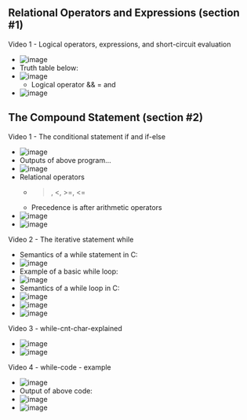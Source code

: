 ## Relational Operators and Expressions (section #1)

Video 1 - Logical operators, expressions, and short-circuit evaluation
- ![image](https://github.com/user-attachments/assets/b6346f96-4069-4f62-9fbc-cad76ee03ea1)
- Truth table below:
- ![image](https://github.com/user-attachments/assets/6f4c173d-33b7-44c4-af93-0927f96c4218)
  - Logical operator && = and
- ![image](https://github.com/user-attachments/assets/5ecc78cc-7759-49e1-ba8c-de4c4b1e282a)

## The Compound Statement (section #2)

Video 1 - The conditional statement if and if-else
- ![image](https://github.com/user-attachments/assets/231e12f2-0173-454c-a759-de7c5e3f8f0f)
- Outputs of above program...
- ![image](https://github.com/user-attachments/assets/e8e5e951-2b0c-4696-a828-48d00c2a6a88)
- Relational operators
  - >, <, >=, <=
  - Precedence is after arithmetic operators
- ![image](https://github.com/user-attachments/assets/9370cb56-a6c9-4ca4-be7f-3259437a7218)
- ![image](https://github.com/user-attachments/assets/a02012a0-9060-46fe-b142-474ae5530e14)

Video 2 - The iterative statement while
- Semantics of a while statement in C:
- ![image](https://github.com/user-attachments/assets/530b9c82-7a84-4b8d-852c-49aba6f7217e)
- Example of a basic while loop:
- ![image](https://github.com/user-attachments/assets/82d49105-d28a-4fc9-9953-1240604c02ae)
- Semantics of a while loop in C:
- ![image](https://github.com/user-attachments/assets/6de09889-48f9-4eb4-afd9-fe0ca7705451)
- ![image](https://github.com/user-attachments/assets/186736af-00c3-466c-bdaa-18c367bd8934)
- ![image](https://github.com/user-attachments/assets/e700f0fb-e67c-4d53-b241-0b946dfc9724)

Video 3 - while-cnt-char-explained
- ![image](https://github.com/user-attachments/assets/e339358f-182c-44c6-aced-20e1bcdb18cc)
- ![image](https://github.com/user-attachments/assets/52516caa-d7c6-4e73-bf6d-22b8ce7340a3)

Video 4 - while-code - example
- ![image](https://github.com/user-attachments/assets/8c99d78d-95c7-418e-9636-7de6b07365d5)
- Output of above code:
- ![image](https://github.com/user-attachments/assets/b3cd9015-0f92-4cde-9e92-975a0a4a0541)
- ![image](https://github.com/user-attachments/assets/71a932e3-feac-4a37-88c6-761b17f2450a)


